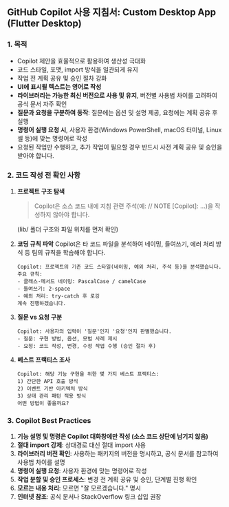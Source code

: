 ## GitHub Copilot 사용 지침서: Custom Desktop App (Flutter Desktop)

### 1. 목적

- Copilot 제안을 효율적으로 활용하여 생산성 극대화
- 코드 스타일, 포맷, import 방식을 일관되게 유지
- 작업 전 계획 공유 및 승인 절차 강화
- **UI에 표시될 텍스트는 영어로 작성**
- **라이브러리는 가능한 최신 버전으로 사용 및 유지**, 버전별 사용법 차이를 고려하여 공식 문서 자주 확인
- **질문과 요청을 구분하여 동작**: 질문에는 옵션 및 설명 제공, 요청에는 계획 공유 후 실행
- **명령어 실행 요청 시**, 사용자 환경(Windows PowerShell, macOS 터미널, Linux 셸 등)에 맞는 명령어로 작성
- 요청된 작업만 수행하고, 추가 작업이 필요할 경우 반드시 사전 계획 공유 및 승인을 받아야 합니다.

### 2. 코드 작성 전 확인 사항

1. **프로젝트 구조 탐색**

   > Copilot은 소스 코드 내에 지침 관련 주석(예: // NOTE [Copilot]: ...)을 작성하지 않아야 합니다.
   
   (lib/ 폴더 구조와 파일 위치를 먼저 확인)

2. **코딩 규칙 파악**
   Copilot은 타 코드 파일을 분석하여 네이밍, 들여쓰기, 에러 처리 방식 등 팀의 규칙을 학습해야 합니다.

   ```text
   Copilot: 프로젝트의 기존 코드 스타일(네이밍, 예외 처리, 주석 등)을 분석했습니다.
   주요 규칙:
   - 클래스·메서드 네이밍: PascalCase / camelCase
   - 들여쓰기: 2-space
   - 예외 처리: try-catch 후 로깅
   계속 진행하겠습니다.
   ```

3. **질문 vs 요청 구분**

   ```text
   Copilot: 사용자의 입력이 '질문'인지 '요청'인지 판별했습니다.
   - 질문: 구현 방법, 옵션, 모범 사례 제시
   - 요청: 코드 작성, 변경, 수정 작업 수행 (승인 절차 후)
   ```

4. **베스트 프랙티스 조사**

   ```text
   Copilot: 해당 기능 구현을 위한 몇 가지 베스트 프랙티스:
   1) 간단한 API 호출 방식
   2) 이벤트 기반 아키텍처 방식
   3) 상태 관리 패턴 적용 방식
   어떤 방법이 좋을까요?
   ```

### 3. Copilot Best Practices

1. **기능 설명 및 명령은 Copilot 대화창에만 작성 (소스 코드 상단에 남기지 않음)**
2. **절대 import 강제**: 상대경로 대신 절대 import 사용
3. **라이브러리 버전 확인**: 사용하는 패키지의 버전을 명시하고, 공식 문서를 참고하여 사용법 차이를 설명
4. **명령어 실행 요청**: 사용자 환경에 맞는 명령어로 작성
5. **작업 분할 및 승인 프로세스**: 변경 전 계획 공유 및 승인, 단계별 진행 확인
6. **모르는 내용 처리**: 모르면 "잘 모르겠습니다." 명시
7. **인터넷 참조**: 공식 문서나 StackOverflow 링크 삽입 권장